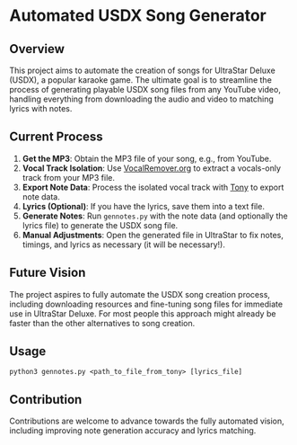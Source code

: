 # Automated USDX Song Generator

## Overview
This project aims to automate the creation of songs for UltraStar Deluxe (USDX), a popular karaoke game. The ultimate goal is to streamline the process of generating playable USDX song files from any YouTube video, handling everything from downloading the audio and video to matching lyrics with notes.

## Current Process
1. **Get the MP3**: Obtain the MP3 file of your song, e.g., from YouTube.
2. **Vocal Track Isolation**: Use [VocalRemover.org](https://vocalremover.org/) to extract a vocals-only track from your MP3 file.
3. **Export Note Data**: Process the isolated vocal track with [Tony](https://code.soundsoftware.ac.uk/projects/tony/files) to export note data.
4. **Lyrics (Optional)**: If you have the lyrics, save them into a text file.
5. **Generate Notes**: Run `gennotes.py` with the note data (and optionally the lyrics file) to generate the USDX song file.
6. **Manual Adjustments**: Open the generated file in UltraStar to fix notes, timings, and lyrics as necessary (it will be necessary!).

## Future Vision
The project aspires to fully automate the USDX song creation process, including downloading resources and fine-tuning song files for immediate use in UltraStar Deluxe.
For most people this approach might already be faster than the other alternatives to song creation.

## Usage
```
python3 gennotes.py <path_to_file_from_tony> [lyrics_file]
```

## Contribution
Contributions are welcome to advance towards the fully automated vision, including improving note generation accuracy and lyrics matching.

